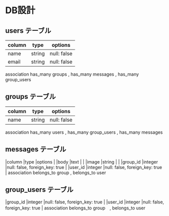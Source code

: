 # DB設計
## users テーブル
|column   |type    |options  |
|-------  |--------|---------|
|name     |string  |null: false  |
|email    |string  |null: false  |
association
has_many groups , has_many messages , has_many group_users 


## groups テーブル
|column   |type    |options  |
|-------  |--------|---------|
|name     |string  |null: false  |
association
has_many users , has_many group_users , has_many messages

## messages テーブル
|column   |type    |options  |
|body     |text    |         |
|image    |string  |         |
|group_id |integer |null: false, foreign_key: true |
|user_id  |integer |null: false, foreign_key: true |
association
belongs_to group , belongs_to user

## group_users テーブル
|group_id |integer |null: false, foreign_key: true |
|user_id  |integer |null: false, foreign_key: true |
association
belongs_to group　, belongs_to user